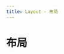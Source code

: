 ```yaml
---
title: Layout - 布局
---
```


# 布局

<ClientOnly>
  <layout-demos-1></layout-demos-1>
  <layout-demos-2></layout-demos-2>
  <layout-demos-3></layout-demos-3>
</ClientOnly>